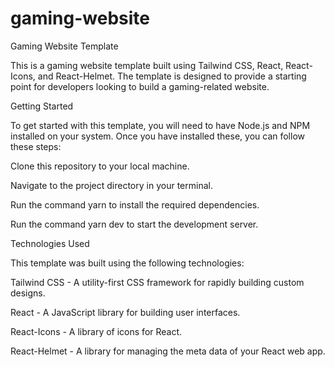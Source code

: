 # gaming-website

Gaming Website Template 

This is a gaming website template built using Tailwind CSS, React, React-Icons, and React-Helmet. The template is designed to provide a starting point for developers looking to build a gaming-related website.

Getting Started

To get started with this template, you will need to have Node.js and NPM installed on your system. Once you have installed these, you can follow these steps:


Clone this repository to your local machine.

Navigate to the project directory in your terminal.

Run the command yarn to install the required dependencies.

Run the command yarn dev to start the development server.

Technologies Used

This template was built using the following technologies:

Tailwind CSS - A utility-first CSS framework for rapidly building custom designs.

React - A JavaScript library for building user interfaces.

React-Icons - A library of icons for React.

React-Helmet - A library for managing the meta data of your React web app.
